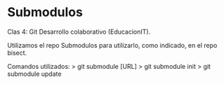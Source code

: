 # Submodulos

Clas 4: Git Desarrollo colaborativo (EducacionIT).

Utilizamos el repo Submodulos para utilizarlo, como indicado, en el repo bisect.

Comandos utilizados:
	> git submodule [URL]
	> git submodule init
	> git submodule update